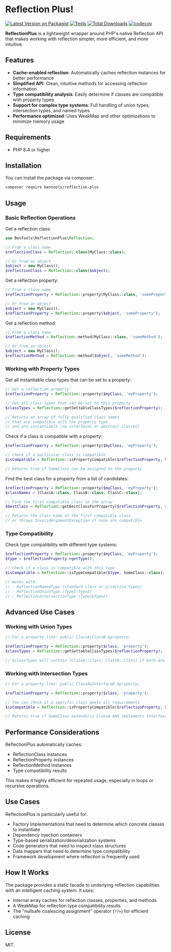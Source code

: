 # Reflection Plus!

[![Latest Version on Packagist](https://img.shields.io/packagist/v/bentools/reflection-plus.svg?style=flat-square)](https://packagist.org/packages/bentools/reflection-plus)
[![Tests](https://img.shields.io/github/actions/workflow/status/bpolaszek/reflection-plus/run-tests.yml?branch=main&label=tests&style=flat-square)](https://github.com/bentools/reflection-plus/actions/workflows/run-tests.yml)
[![Total Downloads](https://img.shields.io/packagist/dt/bentools/reflection-plus.svg?style=flat-square)](https://packagist.org/packages/bentools/reflection-plus)
[![codecov](https://codecov.io/gh/bpolaszek/reflection-plus/graph/badge.svg?token=ACv1Uwlqft)](https://codecov.io/gh/bpolaszek/reflection-plus)

**ReflectionPlus** is a lightweight wrapper around PHP's native Reflection API that makes working with reflection simpler, more efficient, and more intuitive.

## Features

- **Cache-enabled reflection**: Automatically caches reflection instances for better performance
- **Simplified API**: Clean, intuitive methods for accessing reflection information
- **Type compatibility analysis**: Easily determine if classes are compatible with property types
- **Support for complex type systems**: Full handling of union types, intersection types, and named types
- **Performance optimized**: Uses WeakMap and other optimizations to minimize memory usage

## Requirements

- PHP 8.4 or higher

## Installation

You can install the package via composer:

```bash
composer require bentools/reflection-plus
```

## Usage

### Basic Reflection Operations

Get a reflection class:

```php
use BenTools\ReflectionPlus\Reflection;

// From a class name
$reflectionClass = Reflection::class(MyClass::class);

// Or from an object
$object = new MyClass();
$reflectionClass = Reflection::class($object);
```

Get a reflection property:

```php
// From a class name
$reflectionProperty = Reflection::property(MyClass::class, 'someProperty');

// Or from an object
$object = new MyClass();
$reflectionProperty = Reflection::property($object, 'someProperty');
```

Get a reflection method:

```php
// From a class name
$reflectionMethod = Reflection::method(MyClass::class, 'someMethod');

// Or from an object
$object = new MyClass();
$reflectionMethod = Reflection::method($object, 'someMethod');
```

### Working with Property Types

Get all instantiable class types that can be set to a property:

```php
// Get a reflection property
$reflectionProperty = Reflection::property($myClass, 'myProperty');

// Get all class types that can be set to this property
$classTypes = Reflection::getSettableClassTypes($reflectionProperty);

// Returns an array of fully qualified class names
// that are compatible with the property type
// and are instantiable (no interfaces or abstract classes)
```

Check if a class is compatible with a property:

```php
$reflectionProperty = Reflection::property($myClass, 'myProperty');

// Check if a particular class is compatible
$isCompatible = Reflection::isPropertyCompatible($reflectionProperty, SomeClass::class);

// Returns true if SomeClass can be assigned to the property
```

Find the best class for a property from a list of candidates:

```php
$reflectionProperty = Reflection::property($myClass, 'myProperty');
$classNames = [ClassA::class, ClassB::class, ClassC::class];

// Find the first compatible class in the array
$bestClass = Reflection::getBestClassForProperty($reflectionProperty, $classNames);

// Returns the class name of the first compatible class
// or throws InvalidArgumentException if none are compatible
```

### Type Compatibility

Check type compatibility with different type systems:

```php
$reflectionProperty = Reflection::property($myClass, 'myProperty');
$type = $reflectionProperty->getType();

// Check if a class is compatible with this type
$isCompatible = Reflection::isTypeCompatible($type, SomeClass::class);

// Works with:
// - ReflectionNamedType (standard class or primitive types)
// - ReflectionUnionType (Type1|Type2)
// - ReflectionIntersectionType (Type1&Type2)
```

## Advanced Use Cases

### Working with Union Types

```php
// For a property like: public ClassA|ClassB $property;

$reflectionProperty = Reflection::property($class, 'property');
$classTypes = Reflection::getSettableClassTypes($reflectionProperty);

// $classTypes will contain [ClassA::class, ClassB::class] if both are instantiable
```

### Working with Intersection Types

```php
// For a property like: public ClassA&InterfaceB $property;

$reflectionProperty = Reflection::property($class, 'property');

// You can check if a specific class meets all requirements
$isCompatible = Reflection::isPropertyCompatible($reflectionProperty, SomeClass::class);

// Returns true if SomeClass extends/is ClassA AND implements InterfaceB
```

## Performance Considerations

ReflectionPlus automatically caches:

- ReflectionClass instances
- ReflectionProperty instances
- ReflectionMethod instances
- Type compatibility results

This makes it highly efficient for repeated usage, especially in loops or recursive operations.

## Use Cases

ReflectionPlus is particularly useful for:

- Factory implementations that need to determine which concrete classes to instantiate
- Dependency injection containers
- Type-based serialization/deserialization systems
- Code generators that need to inspect class structures
- Data mappers that need to determine type compatibility
- Framework development where reflection is frequently used

## How It Works

The package provides a static facade to underlying reflection capabilities with an intelligent caching system. It uses:

- Internal array caches for reflection classes, properties, and methods
- A WeakMap for reflection type compatibility results
- The "nullsafe coalescing assignment" operator (`??=`) for efficient caching

## License

MIT.
